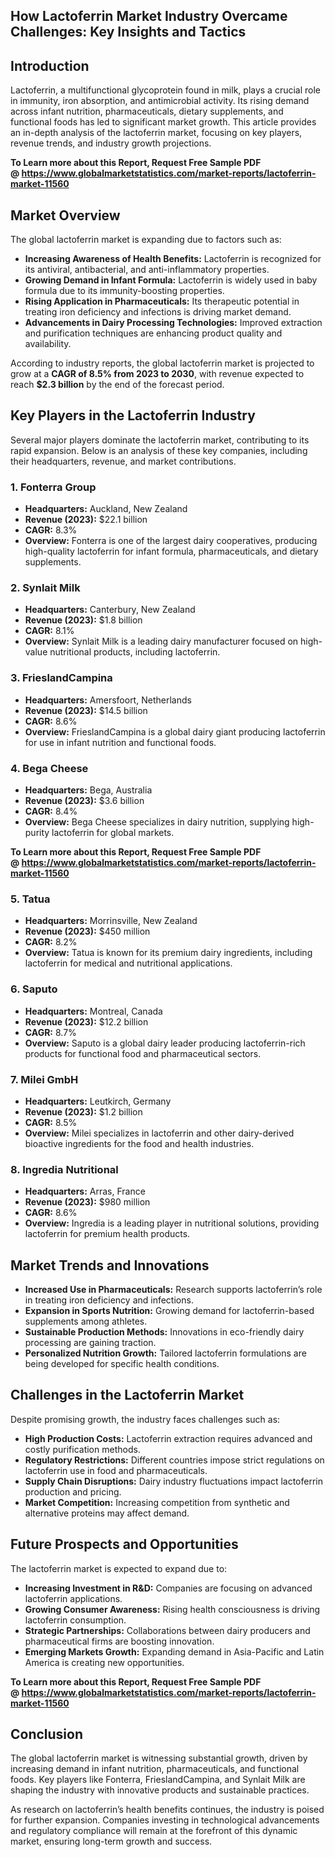 <h2><strong>How Lactoferrin Market Industry Overcame Challenges: Key Insights and Tactics</strong></h2><h2><strong>Introduction</strong></h2><p>Lactoferrin, a multifunctional glycoprotein found in milk, plays a crucial role in immunity, iron absorption, and antimicrobial activity. Its rising demand across infant nutrition, pharmaceuticals, dietary supplements, and functional foods has led to significant market growth. This article provides an in-depth analysis of the lactoferrin market, focusing on key players, revenue trends, and industry growth projections.</p><p><strong>To Learn more about this Report, Request Free Sample PDF @&nbsp;<a href="https://www.globalmarketstatistics.com/market-reports/lactoferrin-market-11560">https://www.globalmarketstatistics.com/market-reports/lactoferrin-market-11560</a></strong></p><h2>Market Overview</h2><p>The global lactoferrin market is expanding due to factors such as:</p><ul><li><strong>Increasing Awareness of Health Benefits:</strong> Lactoferrin is recognized for its antiviral, antibacterial, and anti-inflammatory properties.</li><li><strong>Growing Demand in Infant Formula:</strong> Lactoferrin is widely used in baby formula due to its immunity-boosting properties.</li><li><strong>Rising Application in Pharmaceuticals:</strong> Its therapeutic potential in treating iron deficiency and infections is driving market demand.</li><li><strong>Advancements in Dairy Processing Technologies:</strong> Improved extraction and purification techniques are enhancing product quality and availability.</li></ul><p>According to industry reports, the global lactoferrin market is projected to grow at a <strong>CAGR of 8.5% from 2023 to 2030</strong>, with revenue expected to reach <strong>$2.3 billion</strong> by the end of the forecast period.</p><h2>Key Players in the Lactoferrin Industry</h2><p>Several major players dominate the lactoferrin market, contributing to its rapid expansion. Below is an analysis of these key companies, including their headquarters, revenue, and market contributions.</p><h3>1. <strong>Fonterra Group</strong></h3><ul><li><strong>Headquarters:</strong> Auckland, New Zealand</li><li><strong>Revenue (2023):</strong> $22.1 billion</li><li><strong>CAGR:</strong> 8.3%</li><li><strong>Overview:</strong> Fonterra is one of the largest dairy cooperatives, producing high-quality lactoferrin for infant formula, pharmaceuticals, and dietary supplements.</li></ul><h3>2. <strong>Synlait Milk</strong></h3><ul><li><strong>Headquarters:</strong> Canterbury, New Zealand</li><li><strong>Revenue (2023):</strong> $1.8 billion</li><li><strong>CAGR:</strong> 8.1%</li><li><strong>Overview:</strong> Synlait Milk is a leading dairy manufacturer focused on high-value nutritional products, including lactoferrin.</li></ul><h3>3. <strong>FrieslandCampina</strong></h3><ul><li><strong>Headquarters:</strong> Amersfoort, Netherlands</li><li><strong>Revenue (2023):</strong> $14.5 billion</li><li><strong>CAGR:</strong> 8.6%</li><li><strong>Overview:</strong> FrieslandCampina is a global dairy giant producing lactoferrin for use in infant nutrition and functional foods.</li></ul><h3>4. <strong>Bega Cheese</strong></h3><ul><li><strong>Headquarters:</strong> Bega, Australia</li><li><strong>Revenue (2023):</strong> $3.6 billion</li><li><strong>CAGR:</strong> 8.4%</li><li><strong>Overview:</strong> Bega Cheese specializes in dairy nutrition, supplying high-purity lactoferrin for global markets.</li></ul><p><strong>To Learn more about this Report, Request Free Sample PDF @&nbsp;<a href="https://www.globalmarketstatistics.com/market-reports/lactoferrin-market-11560">https://www.globalmarketstatistics.com/market-reports/lactoferrin-market-11560</a></strong></p><h3>5. <strong>Tatua</strong></h3><ul><li><strong>Headquarters:</strong> Morrinsville, New Zealand</li><li><strong>Revenue (2023):</strong> $450 million</li><li><strong>CAGR:</strong> 8.2%</li><li><strong>Overview:</strong> Tatua is known for its premium dairy ingredients, including lactoferrin for medical and nutritional applications.</li></ul><h3>6. <strong>Saputo</strong></h3><ul><li><strong>Headquarters:</strong> Montreal, Canada</li><li><strong>Revenue (2023):</strong> $12.2 billion</li><li><strong>CAGR:</strong> 8.7%</li><li><strong>Overview:</strong> Saputo is a global dairy leader producing lactoferrin-rich products for functional food and pharmaceutical sectors.</li></ul><h3>7. <strong>Milei GmbH</strong></h3><ul><li><strong>Headquarters:</strong> Leutkirch, Germany</li><li><strong>Revenue (2023):</strong> $1.2 billion</li><li><strong>CAGR:</strong> 8.5%</li><li><strong>Overview:</strong> Milei specializes in lactoferrin and other dairy-derived bioactive ingredients for the food and health industries.</li></ul><h3>8. <strong>Ingredia Nutritional</strong></h3><ul><li><strong>Headquarters:</strong> Arras, France</li><li><strong>Revenue (2023):</strong> $980 million</li><li><strong>CAGR:</strong> 8.6%</li><li><strong>Overview:</strong> Ingredia is a leading player in nutritional solutions, providing lactoferrin for premium health products.</li></ul><h2>Market Trends and Innovations</h2><ul><li><strong>Increased Use in Pharmaceuticals:</strong> Research supports lactoferrin&rsquo;s role in treating iron deficiency and infections.</li><li><strong>Expansion in Sports Nutrition:</strong> Growing demand for lactoferrin-based supplements among athletes.</li><li><strong>Sustainable Production Methods:</strong> Innovations in eco-friendly dairy processing are gaining traction.</li><li><strong>Personalized Nutrition Growth:</strong> Tailored lactoferrin formulations are being developed for specific health conditions.</li></ul><h2>Challenges in the Lactoferrin Market</h2><p>Despite promising growth, the industry faces challenges such as:</p><ul><li><strong>High Production Costs:</strong> Lactoferrin extraction requires advanced and costly purification methods.</li><li><strong>Regulatory Restrictions:</strong> Different countries impose strict regulations on lactoferrin use in food and pharmaceuticals.</li><li><strong>Supply Chain Disruptions:</strong> Dairy industry fluctuations impact lactoferrin production and pricing.</li><li><strong>Market Competition:</strong> Increasing competition from synthetic and alternative proteins may affect demand.</li></ul><h2>Future Prospects and Opportunities</h2><p>The lactoferrin market is expected to expand due to:</p><ul><li><strong>Increasing Investment in R&amp;D:</strong> Companies are focusing on advanced lactoferrin applications.</li><li><strong>Growing Consumer Awareness:</strong> Rising health consciousness is driving lactoferrin consumption.</li><li><strong>Strategic Partnerships:</strong> Collaborations between dairy producers and pharmaceutical firms are boosting innovation.</li><li><strong>Emerging Markets Growth:</strong> Expanding demand in Asia-Pacific and Latin America is creating new opportunities.</li></ul><p><strong>To Learn more about this Report, Request Free Sample PDF @&nbsp;<a href="https://www.globalmarketstatistics.com/market-reports/lactoferrin-market-11560">https://www.globalmarketstatistics.com/market-reports/lactoferrin-market-11560</a></strong></p><h2>Conclusion</h2><p>The global lactoferrin market is witnessing substantial growth, driven by increasing demand in infant nutrition, pharmaceuticals, and functional foods. Key players like Fonterra, FrieslandCampina, and Synlait Milk are shaping the industry with innovative products and sustainable practices.</p><p>As research on lactoferrin&rsquo;s health benefits continues, the industry is poised for further expansion. Companies investing in technological advancements and regulatory compliance will remain at the forefront of this dynamic market, ensuring long-term growth and success.</p>
